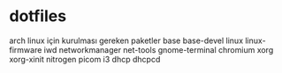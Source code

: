 # dotfiles
arch linux için kurulması gereken paketler
base base-devel linux linux-firmware iwd networkmanager net-tools gnome-terminal chromium xorg xorg-xinit nitrogen picom i3 dhcp dhcpcd 
